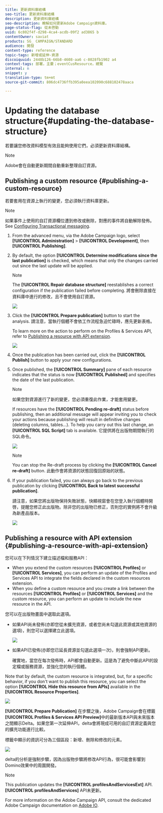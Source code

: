 ```yaml
---
title: 更新資料庫結構
seo-title: 更新資料庫結構
description: 更新資料庫結構
seo-description: 瞭解如何更新Adobe Campaign資料庫。
page-status-flag: 從未啓動
uuid: 6c802f4f-d298-4ca4-acdb-09f2 ad3865 b
contentOwner: saviat
products: SG_ CAMPAIGN/STANDARD
audience: 開發
content-type: reference
topic-tags: 新增或延伸-資源
discoiquuid: 2448b126-66b8-4608-aa6 c-8028fb1902 a4
context-tags: 部署，主要；eventCusResource，總覽
internal: n
snippet: y
translation-type: tm+mt
source-git-commit: 806dc4736ffb395a0eea102090c688102478aaca

---
```



# Updating the database structure{#updating-the-database-structure}

若要讓您修改資料模型有效且能夠使用它們，必須更新資料庫結構。

>[!NOTE]
>
>Adobe會在自動更新期間自動重新整理自訂資源。

## Publishing a custom resource {#publishing-a-custom-resource}

若要套用在資源上執行的變更，您必須執行資料庫更新。

>[!NOTE]
>
>如果事件上使用的自訂資源欄位遭到修改或刪除，對應的事件將自動解除發佈。See [Configuring Transactional messaging](../../administration/using/configuring-transactional-messaging.md).

1. From the advanced menu, via the Adobe Campaign logo, select **[!UICONTROL Administration]** &gt; **[!UICONTROL Development]**, then **[!UICONTROL Publishing]**.
1. By default, the option **[!UICONTROL Determine modifications since the last publication]** is checked, which means that only the changes carried out since the last update will be applied.

   >[!NOTE]
   >
   >The **[!UICONTROL Repair database structure]** reestablishes a correct configuration if the publication failed before completing. 將會刪除直接在資料庫中進行的修改，且不會使用自訂資源。

   ![](assets/schema_extension_12.png)

1. Click the **[!UICONTROL Prepare publication]** button to start the analysis. 請注意，當執行個體不會依工作流程急迫忙碌時，應先更新表格。

   To learn more on the action to perform on the Profiles &amp; Services API, refer to [Publishing a resource with API extension](../../developing/using/updating-the-database-structure.md#publishing-a-resource-with-api-extension).

   ![](assets/schema_extension_13.png)

1. Once the publication has been carried out, click the **[!UICONTROL Publish]** button to apply your new configurations.
1. Once published, the **[!UICONTROL Summary]** pane of each resource indicates that the status is now **[!UICONTROL Published]** and specifies the date of the last publication.

   >[!NOTE]
   >
   >如果您對資源進行了新的變更，您必須重復此作業，才能套用變更。

   If resources have the **[!UICONTROL Pending re-draft]** status before publishing, then an additional message will appear inviting you to check your actions because publishing will result in definitive changes (deleting columns, tables...). To help you carry out this last change, an **[!UICONTROL SQL Script]** tab is available. 它提供將在出版物期間執行的SQL命令。

   ![](assets/schema_extension_scriptsql.png)

   >[!NOTE]
   >
   >You can stop the Re-draft process by clicking the **[!UICONTROL Cancel re-draft]** button. 此動作會將資源的狀態回復回原始的狀態。

1. If your publication failed, you can always go back to the previous publication by clicking **[!UICONTROL Back to latest successful publication]**.

   請注意，如果您將出版物保持失敗狀態，快顯視窗會在您登入執行個體時開啓，提醒您修正此出版物。除非您的出版物已修正，否則您的實例將不會升級為新產品版本。

   ![](assets/schema_extension_31.png)

## Publishing a resource with API extension {#publishing-a-resource-with-api-extension}

您可以在下列情況下建立描述檔和服務API：

* When you extend the custom resources **[!UICONTROL Profiles]** or **[!UICONTROL Services]**, you can perform an update of the Profiles and Services API to integrate the fields declared in the custom resources extension.
* When you define a custom resource and you create a link between the resources **[!UICONTROL Profiles]** or **[!UICONTROL Services]** and the custom resource, you can perform an update to include the new resource in the API.

您可以在出版物畫面中選取此選項。

* 如果API尚未發佈(亦即您從未擴充資源，或者您尚未勾選此資源或其他資源的選項)，則您可以選擇建立此選項。

   ![](assets/create-profile-and-services-api.png)

* 如果API已發佈(亦即您已延長資源並勾選此選項一次)，則會強制API更新。

   確實地，當您在每次發佈時，API都會自動更新。這是為了避免中斷此API的設定檔或服務資源，並強化您的執行個體。

Note that by default, the custom resource is integrated, but, for a specific behavior, if you don't want to publish this resource, you can select the option **[!UICONTROL Hide this resource from APIs]** available in the **[!UICONTROL Resource Properties]**.

![](assets/removefromextoption.png)

**[!UICONTROL Prepare Publication]** 在步驟之後，Adobe Campaign會在標籤 **[!UICONTROL Profiles & Services API Preview]**&#x200B;中的最新版本API與未來版本之間顯示Delta。如果您第一次延伸API，delta會將現成可用的自訂資源定義與您的擴充功能進行比較。

標籤中顯示的資訊可分為三個區段：新增、刪除和修改的元素。

![](assets/extendpandsapi_diff.png)

delta的分析是強制步驟，因為出版物步驟將修改API行為，很可能會影響到Domino效果中的周圍開發。

>[!NOTE]
>
>This publication updates the **[!UICONTROL profilesAndServicesExt]** API. **[!UICONTROL profilesAndServices]** API未更新。

For more information on the Adobe Campaign API, consult the dedicated Adobe Campaign documentation on [Adobe IO](https://docs.campaign.adobe.com/doc/standard/en/adobeio.html).

